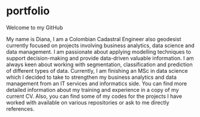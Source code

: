 # portfolio

Welcome to my GitHub

My name is Diana, I am a Colombian Cadastral Engineer also geodesist currently focused on projects involving business analytics, data science and data management. I am passionate about applying modelling techniques to support decision-making and provide data-driven valuable information. I am always keen about working with segmentation, classification and prediction of different types of data. Currently, I am finishing an MSc in data science which I decided to take to strengthen my business analytics and data management from an IT services and informatics side. You can find more detailed information about my training and experience in a copy of my current CV. Also, you can find some of my codes for the projects I have worked with available on various repositories or ask to me directly references.
